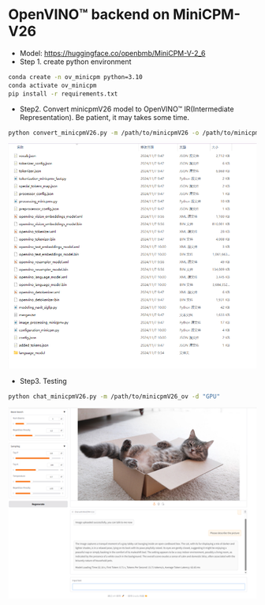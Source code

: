 # OpenVINO™ backend on MiniCPM-V26
* Model: https://huggingface.co/openbmb/MiniCPM-V-2_6
* Step 1. create python environment

``` sh
conda create -n ov_minicpm python=3.10
conda activate ov_minicpm
pip install -r requirements.txt
```

* Step2. Convert minicpmV26 model to OpenVINO™ IR(Intermediate Representation). Be patient, it may takes some time.
``` sh
python convert_minicpmV26.py -m /path/to/minicpmV26 -o /path/to/minicpmV26_ov
```
<img src="./images/2.png"></img>
* Step3. Testing
``` sh
python chat_minicpmV26.py -m /path/to/minicpmV26_ov -d "GPU"
```
<img src="./images/1.png"></img>